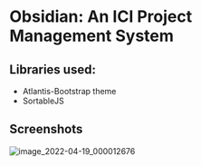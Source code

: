 # Obsidian: An ICI Project Management System

## Libraries used:
- Atlantis-Bootstrap theme
- SortableJS

## Screenshots
![image_2022-04-19_000012676](https://user-images.githubusercontent.com/26486389/163836241-773c63a3-02ca-4405-96e9-0040dd60624a.png)


